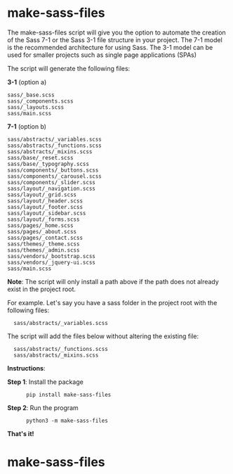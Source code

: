# make-sass-files

The make-sass-files script will give you the option to automate the creation of the Sass 7-1 or the Sass 3-1 file structure in your project. The 7-1 model is the recommended architecture for using Sass. The 3-1 model can be used for smaller projects such as single page applications (SPAs) 

The script will generate the following files:

**3-1** (option a)
   
    sass/_base.scss
    sass/_components.scss
    sass/_layouts.scss
    sass/main.scss


**7-1** (option b)

    sass/abstracts/_variables.scss
    sass/abstracts/_functions.scss
    sass/abstracts/_mixins.scss
    sass/base/_reset.scss
    sass/base/_typography.scss
    sass/components/_buttons.scss
    sass/components/_carousel.scss
    sass/components/_slider.scss
    sass/layout/_navigation.scss
    sass/layout/_grid.scss
    sass/layout/_header.scss
    sass/layout/_footer.scss
    sass/layout/_sidebar.scss
    sass/layout/_forms.scss
    sass/pages/_home.scss
    sass/pages/_about.scss
    sass/pages/_contact.scss
    sass/themes/_theme.scss
    sass/themes/_admin.scss
    sass/vendors/_bootstrap.scss
    sass/vendors/_jquery-ui.scss
    sass/main.scss
    
**Note**: The script will only install a path above if the path does not already exist in the project root. 

For example. Let's say you have a sass folder in the project root with the following files:

      sass/abstracts/_variables.scss
  
  The script will add the files below without altering the existing file:
  
      sass/abstracts/_functions.scss
      sass/abstracts/_mixins.scss


**Instructions**: 

**Step 1**: Install the package

          pip install make-sass-files
            
**Step 2**: Run the program

          python3 -m make-sass-files
          
**That's it!**


   
# make-sass-files

